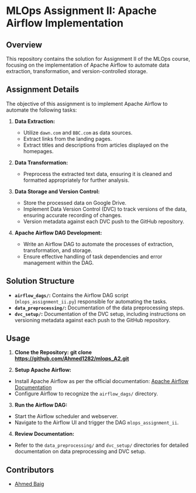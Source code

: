 # MLOps Assignment II: Apache Airflow Implementation

## Overview

This repository contains the solution for Assignment II of the MLOps course, focusing on the implementation of Apache Airflow to automate data extraction, transformation, and version-controlled storage.

## Assignment Details

The objective of this assignment is to implement Apache Airflow to automate the following tasks:

1. **Data Extraction:**
   - Utilize `dawn.com` and `BBC.com` as data sources.
   - Extract links from the landing pages.
   - Extract titles and descriptions from articles displayed on the homepages.

2. **Data Transformation:**
   - Preprocess the extracted text data, ensuring it is cleaned and formatted appropriately for further analysis.

3. **Data Storage and Version Control:**
   - Store the processed data on Google Drive.
   - Implement Data Version Control (DVC) to track versions of the data, ensuring accurate recording of changes.
   - Version metadata against each DVC push to the GitHub repository.

4. **Apache Airflow DAG Development:**
   - Write an Airflow DAG to automate the processes of extraction, transformation, and storage.
   - Ensure effective handling of task dependencies and error management within the DAG.

## Solution Structure

- **`airflow_dags/`:** Contains the Airflow DAG script (`mlops_assignment_ii.py`) responsible for automating the tasks.
- **`data_preprocessing/`:** Documentation of the data preprocessing steps.
- **`dvc_setup/`:** Documentation of the DVC setup, including instructions on versioning metadata against each push to the GitHub repository.

## Usage

1. **Clone the Repository:**
   **git clone https://github.com/Ahmed1282/mlops_A2.git**

2. **Setup Apache Airflow:**
- Install Apache Airflow as per the official documentation: [Apache Airflow Documentation](https://airflow.apache.org/docs/)
- Configure Airflow to recognize the `airflow_dags/` directory.

3. **Run the Airflow DAG:**
- Start the Airflow scheduler and webserver.
- Navigate to the Airflow UI and trigger the DAG `mlops_assignment_ii`.

4. **Review Documentation:**
- Refer to the `data_preprocessing/` and `dvc_setup/` directories for detailed documentation on data preprocessing and DVC setup.

## Contributors

- [Ahmed Baig](https://github.com/Ahmed1282)

